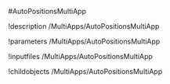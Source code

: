 <!-- MOOSE Object Documentation Stub: Remove this when content is added. -->
#AutoPositionsMultiApp

!description /MultiApps/AutoPositionsMultiApp

!parameters /MultiApps/AutoPositionsMultiApp

!inputfiles /MultiApps/AutoPositionsMultiApp

!childobjects /MultiApps/AutoPositionsMultiApp
